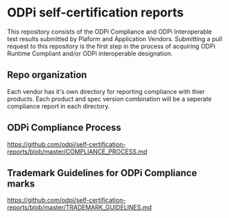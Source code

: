 # ODPi self-certification reports

This repository consists of the ODPi Compliance and ODPi Interoperable test results submitted by Plaform and Application Vendors.  Submitting a pull request to this repository is the first step
in the process of acquiring ODPi Runtime Compliant and/or ODPi interoperable designation.

## Repo organization

Each vendor has it's own directory for reporting compliance with thier products. Each product and spec version combination will be a seperate compliance report in each directory.

## ODPi Compliance Process

https://github.com/odpi/self-certification-reports/blob/master/COMPLIANCE_PROCESS.md

## Trademark Guidelines for ODPi Compliance marks

https://github.com/odpi/self-certification-reports/blob/master/TRADEMARK_GUIDELINES.md
